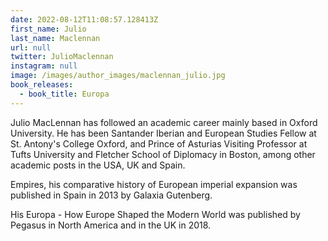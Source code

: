 ```yaml
---
date: 2022-08-12T11:08:57.128413Z
first_name: Julio
last_name: Maclennan
url: null
twitter: JulioMaclennan
instagram: null
image: /images/author_images/maclennan_julio.jpg
book_releases:
  - book_title: Europa
---
```

Julio MacLennan has followed an academic career mainly based in Oxford University. He has been Santander Iberian and European Studies Fellow at St. Antony's College Oxford, and Prince of Asturias Visiting Professor at Tufts University and Fletcher School of Diplomacy in Boston, among other academic posts in the USA, UK and Spain.

Empires, his comparative history of European imperial expansion was published in Spain in 2013 by Galaxia Gutenberg. 

His Europa - How Europe Shaped the Modern World was published by Pegasus in North America and in the UK in 2018.